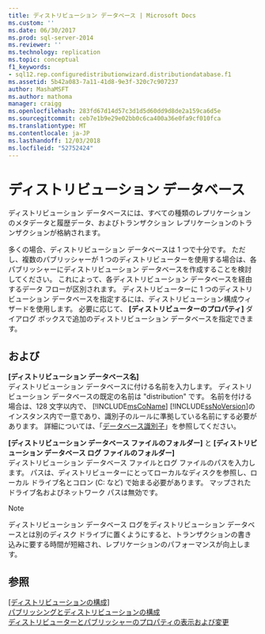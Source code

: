 ```yaml
---
title: ディストリビューション データベース | Microsoft Docs
ms.custom: ''
ms.date: 06/30/2017
ms.prod: sql-server-2014
ms.reviewer: ''
ms.technology: replication
ms.topic: conceptual
f1_keywords:
- sql12.rep.configuredistributionwizard.distributiondatabase.f1
ms.assetid: 5b42a083-7a11-41d8-9e3f-320c7c907237
author: MashaMSFT
ms.author: mathoma
manager: craigg
ms.openlocfilehash: 283fd67d14d57c3d1d5d60dd9d8de2a159ca6d5e
ms.sourcegitcommit: ceb7e1b9e29e02bb0c6ca400a36e0fa9cf010fca
ms.translationtype: MT
ms.contentlocale: ja-JP
ms.lasthandoff: 12/03/2018
ms.locfileid: "52752424"
---
```

# <a name="distribution-database"></a>ディストリビューション データベース
  ディストリビューション データベースには、すべての種類のレプリケーションのメタデータと履歴データ、およびトランザクション レプリケーションのトランザクションが格納されます。  
  
 多くの場合、ディストリビューション データベースは 1 つで十分です。 ただし、複数のパブリッシャーが 1 つのディストリビューターを使用する場合は、各パブリッシャーにディストリビューション データベースを作成することを検討してください。 これによって、各ディストリビューション データベースを経由するデータ フローが区別されます。 ディストリビューターに 1 つのディストリビューション データベースを指定するには、ディストリビューション構成ウィザードを使用します。 必要に応じて、 **[ディストリビューターのプロパティ]** ダイアログ ボックスで追加のディストリビューション データベースを指定できます。  
  
## <a name="options"></a>および  
 **[ディストリビューション データベース名]**  
 ディストリビューション データベースに付ける名前を入力します。 ディストリビューション データベースの既定の名前は "distribution" です。 名前を付ける場合は、128 文字以内で、 [!INCLUDE[msCoName](../../includes/msconame-md.md)] [!INCLUDE[ssNoVersion](../../includes/ssnoversion-md.md)]のインスタンス内で一意であり、識別子のルールに準拠している名前にする必要があります。 詳細については、「[データベース識別子](../databases/database-identifiers.md)」を参照してください。  
  
 **[ディストリビューション データベース ファイルのフォルダー]** と **[ディストリビューション データベース ログ ファイルのフォルダー]**  
 ディストリビューション データベース ファイルとログ ファイルのパスを入力します。 パスは、ディストリビューターにとってローカルなディスクを参照し、ローカル ドライブ名とコロン (C: など) で始まる必要があります。 マップされたドライブ名およびネットワーク パスは無効です。  
  
> [!NOTE]  
>  ディストリビューション データベース ログをディストリビューション データベースとは別のディスク ドライブに置くようにすると、トランザクションの書き込みに要する時間が短縮され、レプリケーションのパフォーマンスが向上します。  
  
## <a name="see-also"></a>参照  
 [[ディストリビューションの構成]](configure-distribution.md)   
 [パブリッシングとディストリビューションの構成](configure-publishing-and-distribution.md)   
 [ディストリビューターとパブリッシャーのプロパティの表示および変更](view-and-modify-distributor-and-publisher-properties.md)  
  
  
